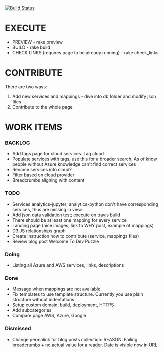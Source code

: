 
[![Build Status](https://travis-ci.org/valdasm/dev-puzzle.svg?branch=master)](https://travis-ci.org/valdasm/dev-puzzle)

# EXECUTE
* PREVIEW - rake preview
* BUILD - rake build 
* CHECK LINKS (requires page to be already running) - rake check_links 

# CONTRIBUTE
There are two ways:
1. Add new services and mappings - dive into db folder and modify json files
2. Contribute to the whole page

# WORK ITEMS

### BACKLOG
* Add tags page for cloud services. Tag cloud
* Populate services with tags, use this for a broader search; As of know people without Azure knowledge can't find correct services
* Rename services into cloud?
* Filter based on cloud provider 
* Breadcrumbs aligning with content 

### TODO

* Services analytics-jupyter; analytics-python don't have corresponding services, thus are missing in view.
* Add json data validation test; execute on travis build
* There should be at least one mapping for every service
* Landing page (nice images, link to WHY post, example of mappings)
* D3.JS relationships graph
* Create instruction how to contribute (service, mappings files)
* Review blog post Welcome To Dev Puzzle

### Doing

* Listing all Azure and AWS services, links, descriptions


### Done
* Message when mappings are not available.
* Fix templates to use template structure. Currently you use plain structure without indentations.
* Setup custom domain, build, deployment, HTTPS
* Add subcategories
* Compare page AWS, Azure, Google


### Dismissed
* Change permalink for blog posts collection: REASON: Failing breadcrumbs + no actual value for a reader. Date is visible now in URL.
